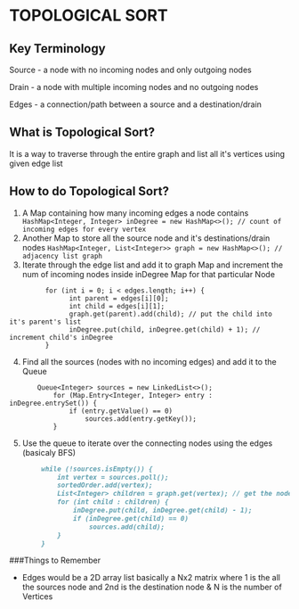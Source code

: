 # TOPOLOGICAL SORT

## Key Terminology
Source - a node with no incoming nodes and only outgoing nodes

Drain - a node with multiple incoming nodes and no outgoing nodes

Edges - a connection/path between a source and a destination/drain

## What is Topological Sort?
It is a way to traverse through the entire graph and list all it's vertices using given edge list

## How to do Topological Sort?
1. A Map containing how many incoming edges a node contains
   ``` HashMap<Integer, Integer> inDegree = new HashMap<>(); // count of incoming edges for every vertex```
2. Another Map to store all the source node and it's destinations/drain nodes
   ```HashMap<Integer, List<Integer>> graph = new HashMap<>(); // adjacency list graph```
3. Iterate through the edge list and add it to graph Map and increment the num of incoming nodes inside inDegree Map for that particular Node
```       
         for (int i = 0; i < edges.length; i++) {
               int parent = edges[i][0];
               int child = edges[i][1];
               graph.get(parent).add(child); // put the child into it's parent's list
               inDegree.put(child, inDegree.get(child) + 1); // increment child's inDegree
         }
```
4. Find all the sources (nodes with no incoming edges) and add it to the Queue
```        
       Queue<Integer> sources = new LinkedList<>();
           for (Map.Entry<Integer, Integer> entry : inDegree.entrySet()) {
               if (entry.getValue() == 0)
                   sources.add(entry.getKey());
           }
```
5. Use the queue to iterate over the connecting nodes using the edges (basicaly BFS)
```markdown
        while (!sources.isEmpty()) {
            int vertex = sources.poll();
            sortedOrder.add(vertex);
            List<Integer> children = graph.get(vertex); // get the node's children to decrement their in-degrees
            for (int child : children) {
                inDegree.put(child, inDegree.get(child) - 1);
                if (inDegree.get(child) == 0)
                    sources.add(child);
            }
        }
```

###Things to Remember
- Edges would be a 2D array list basically a Nx2 matrix where 1 is the all the sources node and 2nd is the destination node
  & N is the number of Vertices  